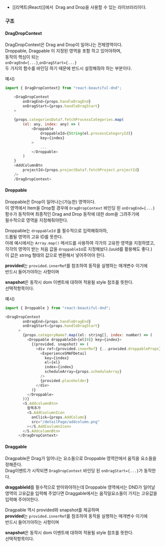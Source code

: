 - [[리액트(React)]]에서  Drag and Drop을 사용할 수 있는 라이브러리이다.

### 구조

#### DragDropContext

DragDropContext은 Drag and Drop이 일어나는 전체영역이다.  
Droppable, Dragpable 이 지정된 영역을 포함 하고 있어야하며,  
동작의 핵심이 되는  
`onDragEnd={...}`,`onDragStart={...}`  
두 가지의 함수를 바인딩 하기 때문에 반드시 설정해줘야 하는 부분이다.

예시)

```javascript
import { DragDropContext} from "react-beautiful-dnd";

	<DragDropContext
		onDragEnd={props.handleDragEnd}
		onDragStart={props.handleDragStart}
	>
    
	{props.categoriesData?.fetchProcessCategories.map(
		(el: any, index: any) => (
            <Droppable
                droppableId={String(el.processCategoryId)}
                key={index}
            >
                ...
            </Droppable>
		)
	}
    <AddColumnBtn
    	projectId={props.projectData?.fetchProject.projectId}
    />
    /DragDropContext>
```

#### Droppable

Droppable은 Drop이 일어나는(가능한) 영역이다.  
이 영역에서 Item을 Drop할 경우에 `DragDropContext` 바인딩 된 `onDragEnd={...}`  
함수가 동작하며 최종적인 Drag and Drop 동작에 대한 dom을 그려주기에  
필수적으로 영역을 지정해줘야한다.

Droppable는 `droppableId` 를 필수적으로 입력해줘야하,  
드롭될 영역의 고유 ID를 뜻한다.  
아래 예시에서는 `Array.map()` 메서드를 사용하여 각가의 고유한 영역을 지정하였고,  
각각의 영역이 받는 처음 값을 `droppableId`로 지정해놨다.(uuid를 활용해도 좋다.)  
이 값은 string 형태의 값으로 변환해서 넣어주어야 한다.

**provided**는 `provided.innerRef`를 참조하여 동작을 실행하는 매개변수 이기에  
반드시 들어가야하는 사항이며

**snapshot**은 동작시 dom 이벤트에 대하여 적용될 style 참조를 뜻한다.  
선택적항목이다.

예시)

```javascript
import { Droppable } from "react-beautiful-dnd";

<DragDropContext
        onDragEnd={props.handleDragEnd}
        onDragStart={props.handleDragStart}
      >
        {props.categoryName?.map((el: string[], index: number) => (
          <Droppable droppableId={el[0]} key={index}> 
            {(provided, snapshot) => (
              <div ref={provided.innerRef} {...provided.droppableProps}>
                <ExperienceSMAFDetail
                  key={index}
                  el={el}
                  index={index}
                  scheduleArray={props.scheduleArray}
                />
                {provided.placeholder}
              </div>
            )}
          </Droppable>
        ))}
        <S.AddcolumnBtn>
          항목추가
          <S.AddCoulumnIcon
            onClick={props.AddColumn}
            src="/detailPage/addcolumn.png"
          ></S.AddCoulumnIcon>
        </S.AddcolumnBtn>
      </DragDropContext>
```

#### Draggable

Dragpable은 Drag가 일어나는 요소들으로 Droppable 영역안에서 움직을 요소들을 정해준다.  
Drag이벤트가 시작되면 `DragDropContext` 바인딩 된 `onDragStart={...}`가 동작한다.

**draggableId**를 필수적으로 받아와야하는데 Droppable 영역에서는 DND가 일어날 영역의 고유값을 입력해 주었다면 Draggable에서는 움직일요소들이 가지는 고유값을 입력해 주어야한다.

Dragpable 역시 provided와 snapshot를 제공하며  
**provided**는 `provided.innerRef`를 참조하여 동작을 실행하는 매개변수 이기에  
반드시 들어가야하는 사항이며

**snapshot**은 동작시 dom 이벤트에 대하여 적용될 style 참조를 뜻한다.  
선택적항목이다.